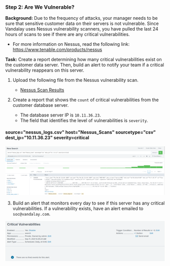 ### Step 2: Are We Vulnerable? 

**Background:**  Due to the frequency of attacks, your manager needs to be sure that sensitive customer data on their servers is not vulnerable. Since Vandalay uses Nessus vulnerability scanners, you have pulled the last 24 hours of scans to see if there are any critical vulnerabilities.

  - For more information on Nessus, read the following link: https://www.tenable.com/products/nessus

**Task:** Create a report determining how many critical vulnerabilities exist on the customer data server. Then, build an alert to notify your team if a critical vulnerability reappears on this server.

1. Upload the following file from the Nessus vulnerability scan.
   - [Nessus Scan Results](https://vanderbilt.bootcampcontent.com/vanderbilt_coding_bootcamp/vu-virt-cyber-pt-04-2021-u-lol/-/blob/master/2-Homework/18-SIEMs/resources/nessus_logs.csv)

2. Create a report that shows the `count` of critical vulnerabilities from the customer database server.
   - The database server IP is `10.11.36.23`.
   - The field that identifies the level of vulnerabilities is `severity`.

#### source="nessus_logs.csv" host="Nessus_Scans" sourcetype="csv" dest_ip="10.11.36.23" severity=critical

![](https://github.com/kryshael/Week-18-Homework/blob/main/Assets/Severity.png)
      
3. Build an alert that monitors every day to see if this server has any critical vulnerabilities. If a vulnerability exists, have an alert emailed to `soc@vandalay.com`.

![](https://github.com/kryshael/Week-18-Homework/blob/main/Assets/CriticalAlert.png)
